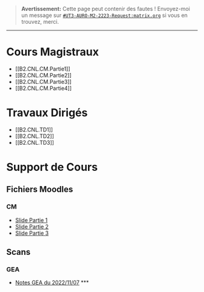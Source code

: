 
> **Avertissement:**
Cette page peut contenir des fautes ! Envoyez-moi un message sur [`#UT3-AURO-M2-2223-Request:matrix.org`](https://matrix.to/#/#UT3-AURO-M2-2223-Request:matrix.org) si vous en trouvez, merci.

---

<!--
# À Retenir

- ...
-->

# Cours Magistraux

- [[B2.CNL.CM.Partie1]]
- [[B2.CNL.CM.Partie2]]
- [[B2.CNL.CM.Partie3]]
- [[B2.CNL.CM.Partie4]]

# Travaux Dirigés

- [[B2.CNL.TD1]]
- [[B2.CNL.TD2]]
- [[B2.CNL.TD3]]


<!--
# Travaux Pratiques

- [[...|...]]
-->

# Support de Cours

## Fichiers Moodles

### CM

- [Slide Partie 1](https://raw.githubusercontent.com/TunnARK/UT3-AURO-2223-S10-Dendron/main/vault/assets/B2.CNL.CM.SystCompl.SlidePartie1.20221107.pdf)
- [Slide Partie 2](https://raw.githubusercontent.com/TunnARK/UT3-AURO-2223-S10-Dendron/main/vault/assets/B2.CNL.CM.SystCompl.SlidePartie2.20221109.pdf)
- [Slide Partie 3](https://raw.githubusercontent.com/TunnARK/UT3-AURO-2223-S10-Dendron/main/vault/assets/B2.CNL.CM.SystCompl.SlidePartie3.20221125.pdf)



<!--
### TD

- [filetitle](https://raw.githubusercontent.com/TunnARK/UT3-AURO-2223-S10-Dendron/main/vault/assets/filetitle)


### TP

- [filetitle](https://raw.githubusercontent.com/TunnARK/UT3-AURO-2223-S10-Dendron/main/vault/assets/filetitle)
-->

## Scans

<!--
### Blackbard

- [filetitle](https://raw.githubusercontent.com/TunnARK/UT3-AURO-2223-S10-Dendron/main/vault/assets/filetitle)
-->


### GEA

- [Notes GEA du 2022/11/07](https://raw.githubusercontent.com/TunnARK/UT3-AURO-2223-S10-Dendron/main/vault/assets/B2.CNL.CM.NotesGEA.20221107.pdf) ***

<!--
### RKA

- [filetitle](https://raw.githubusercontent.com/TunnARK/UT3-AURO-2223-S10-Dendron/main/vault/assets/filetitle)
-->

